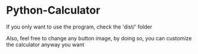 # Python-Calculator
If you only want to use the program, check the 'dist/' folder

Also, feel free to change any button image, by doing so, you can customize the calculator anyway you want
